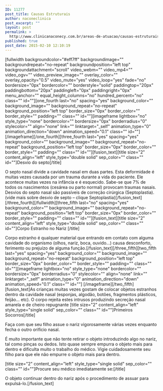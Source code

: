 ```yaml
---
ID: 11277
post_title: Causas Estruturais
author: naconeclinica
post_excerpt: ""
layout: post
permalink: >
  http://www.clinicanaconecy.com.br/areas-de-atuacao/causas-estruturais/
published: true
post_date: 2015-02-10 12:10:19
---
```

[fullwidth backgroundcolor="#eff7ff" backgroundimage="" backgroundrepeat="no-repeat" backgroundposition="left top" backgroundattachment="scroll" video_webm="" video_mp4="" video_ogv="" video_preview_image="" overlay_color="" overlay_opacity="0.5" video_mute="yes" video_loop="yes" fade="no" bordersize="0px" bordercolor="" borderstyle="solid" paddingtop="20px" paddingbottom="20px" paddingleft="0px" paddingright="0px" menu_anchor="" equal_height_columns="no" hundred_percent="no" class="" id=""][one_fourth last="no" spacing="yes" background_color="" background_image="" background_repeat="no-repeat" background_position="left top" border_size="0px" border_color="" border_style="" padding="" class="" id=""][imageframe lightbox="no" style_type="none" bordercolor="" bordersize="0px" borderradius="0" stylecolor="" align="none" link="" linktarget="_self" animation_type="0" animation_direction="down" animation_speed="0.1" class="" id=""] <img alt="" src="http://www.clinicanaconecy.com.br/wp-content/uploads/2015/02/desvioSepto.jpg" />[/imageframe][/one_fourth][three_fourth last="yes" spacing="yes" background_color="" background_image="" background_repeat="no-repeat" background_position="left top" border_size="0px" border_color="" border_style="" padding="" class="" id=""][fusion_text][title size="2" content_align="left" style_type="double solid" sep_color="" class="" id=""]Desvio do septo[/title]

O septo nasal divide a cavidade nasal em duas partes. Esta deformidade é muitas vezes causada por um trauma durante a vida do paciente. Ele acontece muitas vezes na infância e é esquecido. Sabe-se que 7% de todos os nascimentos (cesárea ou parto normal) provocam traumas nasais. Desvios do septo nasal são passíveis de correção cirúrgica (Septoplastia).
(vide mais sobre desvio de septo – clique Septoplastia)[/fusion_text][/three_fourth][/fullwidth][three_fifth last="no" spacing="yes" background_color="" background_image="" background_repeat="no-repeat" background_position="left top" border_size="0px" border_color="" border_style="" padding="" class="" id=""][fusion_text][title size="2" content_align="left" style_type="double solid" sep_color="" class="" id=""]Corpo Estranho no Nariz [/title]

Corpo estranho é qualquer material que entrando em contato com alguma cavidade do organismo (olhos, nariz, boca, ouvido...) causa desconforto, ferimento ou prejuízo de alguma função.[/fusion_text][/three_fifth][two_fifth last="yes" spacing="yes" background_color="" background_image="" background_repeat="no-repeat" background_position="left top" border_size="0px" border_color="" border_style="" padding="" class="" id=""][imageframe lightbox="no" style_type="none" bordercolor="" bordersize="0px" borderradius="0" stylecolor="" align="none" link="" linktarget="_self" animation_type="0" animation_direction="down" animation_speed="0.1" class="" id=""] <img alt="" src="http://www.clinicanaconecy.com.br/wp-content/uploads/2015/02/nonariz.jpg" />[/imageframe][/two_fifth][fusion_text]As crianças muitas vezes gostam de colocar objetos estranhos dentro da cavidade nasal (esponjas, algodão, botões, fragmentos plásticos, feijão... etc). O corpo rejeita estes intrusos produzindo secreção nasal amarela e de cheiro repugnante
[title size="2" content_align="left" style_type="single solid" sep_color="" class="" id=""]Primeiros Socorros[/title]

Faça com que seu filho assue o nariz vigorosamente várias vezes enquanto fecha o outro orifício nasal.

É muito importante que não tente retirar o objeto introduzindo algo no nariz, tal como pinças ou dedos. Isto quase sempre empurra o objeto mais para dentro e dificulta muito o trabalho do médico. Vigie cuidadosamente seu filho para que ele não empurre o objeto mais para dentro.

[title size="2" content_align="left" style_type="single solid" sep_color="" class="" id=""]Procure seu médico imediatamente se:[/title]

O objeto continuar dentro do nariz após o procedimento de assuar para expulsá-lo.[/fusion_text]
